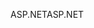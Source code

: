 <span data-ttu-id="a64dd-101">ASP.NET</span><span class="sxs-lookup"><span data-stu-id="a64dd-101">ASP.NET</span></span>